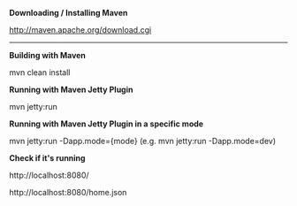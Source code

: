 **Downloading / Installing Maven**

http://maven.apache.org/download.cgi

****

**Building with Maven**

mvn clean install

**Running with Maven Jetty Plugin**

mvn jetty:run

**Running with Maven Jetty Plugin in a specific mode**

mvn jetty:run -Dapp.mode={mode} (e.g. mvn jetty:run -Dapp.mode=dev)

**Check if it's running**

http://localhost:8080/

http://localhost:8080/home.json
